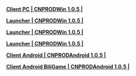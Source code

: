 **[Client PC | CNPRODWin 1.0.5 |  ](https://bhrpg-prod.oss-accelerate.aliyuncs.com/client/cn/20230413215209_VC9JD8S2WrcciZFu/StarRail_1.0.5.zip)**

**[Launcher | CNPRODWin 1.0.5 |  ](https://bhrpg-prod.oss-accelerate.aliyuncs.com/client/cn/20230413215042_aplSx1uQpkRmXBCk/StarRail_setup_ad_bdpz_20230422200015.exe)**

**[Launcher | CNPRODWin 1.0.5 |  ](https://bhrpg-prod.oss-accelerate.aliyuncs.com/client/cn/20230413215042_aplSx1uQpkRmXBCk/StarRail_setup_mys_20230422200015.exe)**

**[Launcher | CNPRODWin 1.0.5 |  ](https://bhrpg-prod.oss-accelerate.aliyuncs.com/client/cn/20230413215042_aplSx1uQpkRmXBCk/StarRail_setup_gw_20230422200015.exe)**

**[Client Android | CNPRODAndroid 1.0.5 |  ](https://bhrpg-prod.oss-accelerate.aliyuncs.com/client/cn/20230413215209_VC9JD8S2WrcciZFu/StarRail_1.0.5_gw.apk)**

**[Client Android BiliGame | CNPRODAndroid 1.0.5 |  ](https://pkg.biligame.com/games/bhxqtd_1.0.5_20230421_115522_4476a.apk)**
